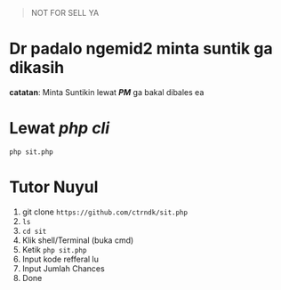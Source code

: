 > NOT FOR SELL YA

# Dr padalo ngemid2 minta suntik ga dikasih

**catatan**: Minta Suntikin lewat ***PM*** ga bakal dibales ea

# Lewat ***php cli***
```php sit.php```

# Tutor Nuyul

1. git clone ```https://github.com/ctrndk/sit.php```
2. ```ls```
3. ```cd sit```
4. Klik shell/Terminal (buka cmd)
5. Ketik ```php sit.php```
6. Input kode refferal lu
7. Input Jumlah Chances
8. Done
